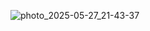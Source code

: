 ![photo_2025-05-27_21-43-37](https://github.com/user-attachments/assets/1c8b0014-116d-4299-81f3-56aaf06a1ab9)
